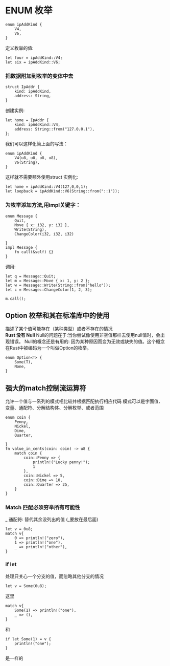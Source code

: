 # ENUM 枚举
```
enum ipAddKind {
    V4,
    V6,
}
```
定义枚举的值:
```
let four = ipAddKind::V4;
let six = ipAddKind::V6;
```

### 把数据附加到枚举的变体中去
```
struct IpAddr {
    kind: ipAddKind,
    address: String,
}

```
创建实例:
```
let home = IpAddr {
    kind: ipAddKind::V4,
    address: String::from("127.0.0.1"),
};
```
我们可以这样化简上面的写法：
```
enum ipAddKind {
    V4(u8, u8, u8, u8),
    V6(String),
}
```
这样就不需要额外使用struct
实例化:
```
let home = ipAddKind::V4(127,0,0,1);
let loopback = ipAddKind::V6(String::from("::1"));
```
### 为枚举添加方法,用impl关键字：
```
enum Message {
    Quit,
    Move { x: i32, y: i32 },
    Write(String),
    ChangeColor(i32, i32, i32)
    
}
impl Message {
    fn call(&self) {} 
}
```
调用:
```
let q = Message::Quit;
let m = Message::Move { x: 1, y: 2 };
let w = Message::Write(String::from("hello"));
let c = Message::ChangeColor(1, 2, 3);

m.call();
```
## Option 枚举和其在标准库中的使用
描述了某个值可能存在（某种类型）或者不存在的情况  
**Rust 没有 Null**
Null的问题在于:当你尝试像使用非空值那样去使用null值时，会出现错误。
Null的概念还是有用的: 因为某种原因而变为无效或缺失的值。这个概念在Rust中被编码为一个叫做Option<T>的枚举。
```
enum Option<T> {
    Some(T),
    None,
}
```
## 强大的match控制流运算符
允许一个值与一系列的模式相比较并根据匹配执行相应代码
模式可以是字面值、变量、通配符、分解结构体、分解枚举、或者范围
```
enum coin {
    Penny,
    Nickel,
    Dime,
    Quarter,
    
}
fn value_in_cents(coin: coin) -> u8 {
    match coin {
        coin::Penny => {
            println!("Lucky penny!");
            1
        },
        coin::Nickel => 5,
        coin::Dime => 10,
        coin::Quarter => 25,
    }
}
```
### Match 匹配必须穷举所有可能性
_ 通配符: 替代其余没列出的值 (_要放在最后面)
```
let v = 0u8;
match v{
    0 => println!("zero"),
    1 => println!("one"),
    _ => println!("other"),
}
```

### if let
处理只关心一个分支的值，而忽略其他分支的情况
```
let v = Some(0u8);
```
这里
```
match v{
    Some(1) => println!("one"),
    _ => (),
}
```
和
```
if let Some(1) = v {
    println!("one");
}
```
是一样的